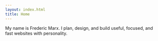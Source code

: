 ```yaml
---
layout: index.html
title: Home
---
```

My name is Frederic Marx. I plan, design, and build useful, focused, and fast websites with personality.
